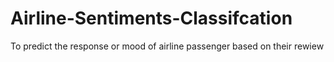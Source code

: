 # Airline-Sentiments-Classifcation
To predict the response or mood of airline passenger based on their rewiew
